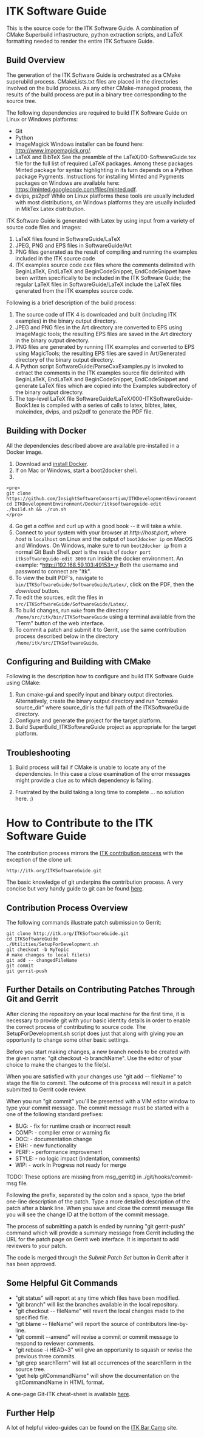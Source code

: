 ITK Software Guide
==================

This is the source code for the ITK Software Guide. A combination of CMake
Superbuild infrastructure, python extraction scripts, and LaTeX formatting
needed to render the entire ITK Software Guide.

Build Overview
--------------

The generation of the ITK Software Guide is orchestrated as a CMake superubild
process. CMakeLists.txt files are placed in the directories involved on the
build process. As any other CMake-managed process, the results of the build
process are put in a binary tree corresponding to the source tree.

The following dependencies are required to build ITK Software Guide on Linux or
Windows platforms:

 - Git
 - Python
 - ImageMagick
   Windows installer can be found here: http://www.imagemagick.org/.
 - LaTeX and BibTeX
   See the preamble of the LaTeX/00-SoftwareGuide.tex file for the full list of
   required LaTeX packages. Among these packages Minted package for syntax
   highlighting in its turn depends on a Python package Pygments. Instructions
   for installing Minted and Pygments packages on Windows are available here:
   https://minted.googlecode.com/files/minted.pdf.
 - dvips, ps2pdf
   While on Linux platforms these tools are usually included with most
   distributions, on Windows platforms they are usually included in MikTex Latex
   distribution.

ITK Software Guide is generated with Latex by using input from a variety of
source code files and images:

 1. LaTeX files found in SoftwareGuide/LaTeX
 2. JPEG, PNG and EPS files in SoftwareGuide/Art
 3. PNG files generated as the result of compiling and running the examples
    included in the ITK source code
 3. ITK examples source code cxx files where the comments delimited with
    BeginLaTeX, EndLaTeX and BeginCodeSnippet, EndCodeSnippet have been written
    specifically to be included in the ITK Software Guide; the regular LaTeX
    files in SoftwareGuide/LaTeX include the LaTeX files generated from the ITK
    examples source code.

Following is a brief description of the build process:

 1. The source code of ITK 4 is downloaded and built (including ITK examples)
    in the binary output directory.
 2. JPEG and PNG files in the Art directory are converted to EPS using
    ImageMagic tools; the resulting EPS files are saved in the Art directory in
    the binary output directory.
 3. PNG files are generated by running ITK examples and converted to EPS using
    MagicTools; the resulting EPS files are saved in Art/Generated directory of
    the binary output directory.
 4. A Python script SoftwareGuide/ParseCxxExamples.py is invoked to extract the
    comments in the ITK examples source file delimited with BeginLaTeX, EndLaTeX
    and BeginCodeSnippet, EndCodeSnippet and generate LaTeX files which are
    copied into the Examples subdirectory of the binary output directory.
 5. The top-level LaTeX file SoftwareGuide/LaTeX/000-ITKSoftwareGuide-Book1.tex is
    compiled with a series of calls to latex, bibtex, latex, makeindex, dvips,
    and ps2pdf to generate the PDF file.


Building with Docker
--------------------

All the dependencies described above are available pre-installed in a Docker
image.

  1. Download and [install Docker](http://docs.docker.com/installation/).
  2. If on Mac or Windows, start a boot2docker shell.
  3.
    <pre>
    git clone https://github.com/InsightSoftwareConsortium/ITKDevelopmentEnvironment.git
    cd ITKDevelopmentEnvironment/Docker/itksoftwareguide-edit
    ./build.sh && ./run.sh
    </pre>
  4. Go get a coffee and curl up with a good book -- it will take a while.
  5. Connect to your system with your browser at *http://host:port*, where
     *host* is `localhost` on Linux and the output of `boot2docker ip` on MacOS and
     Windows. On Windows, make sure to run `boot2docker ip` from a normal Git Bash Shell.
     *port* is the result of `docker port itksoftwareguide-edit 3000` run
     inside the docker environment.  An example: *http://192.168.59.103:49153*.y
     Both the username and password to connect are "itk".
  6. To view the built PDF's, navigate to `bin/ITKSoftwareGuide/SoftwareGuide/Latex/`,
     click on the PDF, then the *download* button.
  7. To edit the sources, edit the files in `src/ITKSoftwareGuide/SoftwareGuide/Latex/`.
  9. To build changes, run `make` from the directory `/home/src/itk/bin/ITKSoftwareGuide`
     using a terminal available from the "Term" button of the web interface.
  8. To commit a patch and submit it to Gerrit, use the same contribution process
     described below in the directory `/home/itk/src/ITKSoftwareGuide`.

Configuring and Building with CMake
-----------------------------------

Following is the description how to configure and build ITK Software Guide using
CMake:

 1. Run cmake-gui and specify input and binary output directories.
    Alternatively, create the binary output directory and run
    "ccmake source_dir" where source_dir is the full path of the
    ITKSoftwareGuide directory.
 2. Configure and generate the project for the target platform.
 3. Build SuperBuild\_ITKSoftwareGuide project as appropriate for the target
    platform.

Troubleshooting
---------------

 1. Build process will fail if CMake is unable to locate any of the
    dependencies. In this case a close examination of the error messages might
    provide a clue as to which dependency is failing.

 2. Frustrated by the build taking a long time to complete
   ... no solution here. :)

How to Contribute to the ITK Software Guide
===========================================

The contribution process mirrors the [ITK contribution
process](http://itk.org/Wiki/ITK/Git/Develop) with the exception of the clone
url:

    http://itk.org/ITKSoftwareGuide.git

The basic knowledge of git underpins the contribution process. A very concise
but very handy guide to git can be found
[here](http://rogerdudler.github.io/git-guide/).

Contribution Process Overview
-----------------------------

The following commands illustrate patch submission to Gerrit:

    git clone http://itk.org/ITKSoftwareGuide.git
    cd ITKSoftwareGuide
    ./Utilities/SetupForDevelopment.sh
    git checkout -b MyTopic
    # make changes to local file(s)
    git add -- changedFileName
    git commit
    git gerrit-push

Further Details on Contributing Patches Through Git and Gerrit
--------------------------------------------------------------

After cloning the repository on your local machine for the first time, it is
necessary to provide git with your basic identity details in order to enable
the correct process of contributing to source code. The SetupForDevelopment.sh
script does just that along with giving you an opportunity to change some
other basic settings.

Before you start making changes, a new branch needs to be created with the given
name: "git checkout -b branchName". Use the editor of your choice to make the
changes to the file(s).

When you are satisfied with your changes use "git add -- fileName" to stage the
file to commit. The outcome of this process will result in a patch submitted
to Gerrit code review.

When you run "git commit" you'll be presented with a VIM editor window to type
your commit message. The commit message must be started with a one of the
following standard prefixes:

 - BUG: - fix for runtime crash or incorrect result
 - COMP: - compiler error or warning fix
 - DOC: - documentation change
 - ENH: - new functionality
 - PERF: - performance improvement
 - STYLE: - no logic impact (indentation, comments)
 - WIP: - work In Progress not ready for merge

TODO: These options are missing from msg\_gerrit() in ./git/hooks/commit-msg
file.

Following the prefix, separated by the colon and a space, type the brief
one-line description of the patch. Type a more detailed description of the
patch after a blank line. When you save and close the commit message file
you will see the change ID at the bottom of the commit message.

The process of submitting a patch is ended by running "git gerrit-push" command
which will provide a summary message from Gerrit including the URL for the
patch page on Gerrit web interface. It is important to add reviewers to your
patch.

The code is merged through the *Submit Patch Set* button in Gerrit after it
has been approved.

Some Helpful Git Commands
-------------------------

 - "git status" will report at any time which files have been modified.
 - "git branch" will list the branches available in the local repository.
 - "git checkout -- fileName" will revert the local changes made to the
   specified file.
 - "git blame -- fileName" will report the source of contributors line-by-line.
 - "git commit --amend" will revise a commit or commit message to respond to
   reviewer comments.
 - "git rebase -i HEAD~3" will give an opportunity to squash or revise the
   previous three commits.
 - "git grep searchTerm" will list all occurrences of the searchTerm in the
   source tree.
 - "get help gitCommandName" will show the documentation on the gitCommandName
   in HTML format.

A one-page Git-ITK cheat-sheet is available
[here](http://www.itk.org/Wiki/images/1/10/GitITKCheatSheet.pdf).

Further Help
------------

A lot of helpful video-guides can be found on the [ITK Bar Camp](
http://insightsoftwareconsortium.github.io/ITKBarCamp-doc/index.html) site.
